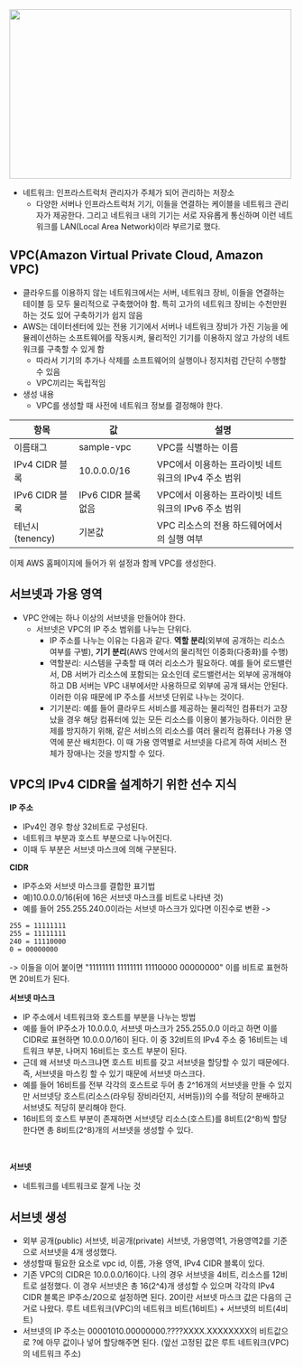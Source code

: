 <img src="https://github.com/joyfulviper/aws/assets/79970349/a3808646-a70c-4ac3-9385-570939ad345a" width="500" height="300">


- 네트워크: 인프라스트럭처 관리자가 주체가 되어 관리하는 저장소
  - 다양한 서버나 인프라스트럭처 기기, 이들을 연결하는 케이블을 네트워크 관리자가 제공한다. 그리고 네트워크 내의 기기는 서로 자유롭게 통신하며 이런 네트워크를 LAN(Local Area Network)이라 부르기로 했다.



## VPC(Amazon Virtual Private Cloud, Amazon VPC)
- 클라우드를 이용하지 않는 네트워크에서는 서버, 네트워크 장비, 이들을 연결하는 테이블 등 모두 물리적으로 구축했어야 함. 특히 고가의 네트워크 장비는 수천만원 하는 것도 있어 구축하기가 쉽지 않음
- AWS는 데이터센터에 있는 전용 기기에서 서버나 네트워크 장비가 가진 기능을 에뮬레이션하는 소프트웨어를 작동시켜, 물리적인 기기를 이용하지 않고 가상의 네트워크를 구축할 수 있게 함
  - 따라서 기기의 추가나 삭제를 소프트웨어의 실행이나 정지처럼 간단히 수행할 수 있음
  - VPC끼리는 독립적임
- 생성 내용
  - VPC를 생성할 때 사전에 네트워크 정보를 결정해야 한다.
 
| 항목  | 값   |설명 |
|-------|-------|-------|
| 이름태그   | sample-vpc   | VPC를 식별하는 이름   |
| IPv4 CIDR 블록   | 10.0.0.0/16   | VPC에서 이용하는 프라이빗 네트워크의 IPv4 주소 범위 |
| IPv6 CIDR 블록 | IPv6 CIDR 블록 없음 | VPC에서 이용하는 프라이빗 네트워크의 IPv6 주소 범위 |
| 테넌시(tenency) | 기본값 | VPC 리소스의 전용 하드웨어에서의 실행 여부 |

이제 AWS 홈페이지에 들어가 위 설정과 함께 VPC를 생성한다. 

## 서브넷과 가용 영역
- VPC 안에는 하나 이상의 서브넷을 만들어야 한다.
  - 서브넷은 VPC의 IP 주소 범위를 나누는 단위다.
    - IP 주소를 나누는 이유는 다음과 같다. **역할 분리**(외부에 공개하는 리소스 여부를 구별), **기기 분리**(AWS 안에서의 물리적인 이중화(다중화)를 수행)
    - 역할분리: 시스템을 구축할 때 여러 리소스가 필요하다. 예를 들어 로드밸런서, DB 서버가 리소스에 포함되는 요소인데 로드밸런서는 외부에 공개해야하고 DB 서버는 VPC 내부에서만 사용하므로 외부에 공개 돼서는 안된다. 이러한 이유 때문에 IP 주소를 서브넷 단위로 나누는 것이다.
    - 기기분리: 예를 들어 클라우드 서비스를 제공하는 물리적인 컴퓨터가 고장났을 경우 해당 컴퓨터에 있는 모든 리소스를 이용이 불가능하다. 이러한 문제를 방지하기 위해, 같은 서비스의 리소스를 여러 물리적 컴퓨터나 가용 영역에 분산 배치한다. 이 때 가용 영역별로 서브넷을 다르게 하여 서비스 전체가 장애나는 것을 방지할 수 있다.


## VPC의 IPv4 CIDR을 설계하기 위한 선수 지식

**IP 주소** <br>
- IPv4인 경우 항상 32비트로 구성된다.
- 네트워크 부분과 호스트 부분으로 나누어진다.
- 이때 두 부분은 서브넷 마스크에 의해 구분된다.

**CIDR**<br>
- IP주소와 서브넷 마스크를 결합한 표기법
- 예)10.0.0.0/16(뒤에 16은 서브넷 마스크를 비트로 나타낸 것)
- 예를 들어 255.255.240.0이라는 서브넷 마스크가 있다면 이진수로 변환 
->
```
255 = 11111111
255 = 11111111
240 = 11110000
0 = 00000000
```
-> 이들을 이어 붙이면 "11111111 11111111 11110000 00000000" 이를 비트로 표현하면 20비트가 된다.
<br>

**서브넷 마스크**<br>
- IP 주소에서 네트워크와 호스트를 부분을 나누는 방법
- 예를 들어 IP주소가 10.0.0.0, 서브넷 마스크가 255.255.0.0 이라고 하면 이를 CIDR로 표현하면 10.0.0.0/16이 된다. 이 중 32비트의 IPv4 주소 중 16비트는 네트워크 부분, 나머지 16비트는 호스트 부분이 된다.
- 근데 왜 서브넷 마스크냐면 호스트 비트를 갖고 서브넷을 할당할 수 있기 때문에다. 즉, 서브넷을 마스킹 할 수 있기 때문에 서브넷 마스크다.
- 예를 들어 16비트를 전부 각각의 호스트로 두어 총 2^16개의 서브넷을 만들 수 있지만 서브넷당 호스트(리소스(라우팅 장비라던지, 서버등))의 수를 적당히 분배하고 서브넷도 적당히 분리해야 한다.
- 16비트의 호스트 부분이 존재하면 서브넷당 리소스(호스트)를 8비트(2^8)씩 할당한다면 총 8비트(2^8)개의 서브넷을 생성할 수 있다.
<br>


**서브넷**<br>
- 네트워크를 네트워크로 잘게 나눈 것

## 서브넷 생성
- 외부 공개(public) 서브넷, 비공개(private) 서브넷, 가용영역1, 가용영역2를 기준으로 서브넷을 4개 생성했다.
- 생성할때 필요한 요소로 vpc id, 이름, 가용 영역, IPv4 CIDR 블록이 있다.
- 기존 VPC의 CIDR은 10.0.0.0/16이다. 나의 경우 서브넷을 4비트, 리소스를 12비트로 설정했다. 이 경우 서브넷은 총 16(2^4)개 생성할 수 있으며 각각의 IPv4 CIDR 블록은 IP주소/20으로 설정하면 된다. 20이란 서브넷 마스크 값은 다음의 근거로 나왔다. 루트 네트워크(VPC)의 네트워크 비트(16비트) + 서브넷의 비트(4비트)
- 서브넷의 IP 주소는 00001010.00000000.????XXXX.XXXXXXXX의 비트값으로 ?에 아무 값이나 넣어 할당해주면 된다. (앞선 고정된 값은 루트 네트워크(VPC)의 네트워크 주소)

